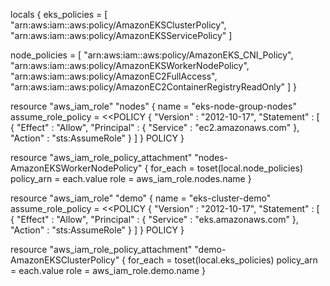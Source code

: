 locals {
  eks_policies = [
    "arn:aws:iam::aws:policy/AmazonEKSClusterPolicy",
    "arn:aws:iam::aws:policy/AmazonEKSServicePolicy"
  ]

  node_policies = [
    "arn:aws:iam::aws:policy/AmazonEKS_CNI_Policy",
    "arn:aws:iam::aws:policy/AmazonEKSWorkerNodePolicy",
    "arn:aws:iam::aws:policy/AmazonEC2FullAccess",
    "arn:aws:iam::aws:policy/AmazonEC2ContainerRegistryReadOnly"
  ]
}

resource "aws_iam_role" "nodes" {
  name               = "eks-node-group-nodes"
  assume_role_policy = <<POLICY
{
  "Version" : "2012-10-17",
  "Statement" : [
    {
      "Effect" : "Allow",
      "Principal" : {
        "Service" : "ec2.amazonaws.com"
      },
      "Action" : "sts:AssumeRole"
    }
  ]
}
POLICY
}

resource "aws_iam_role_policy_attachment" "nodes-AmazonEKSWorkerNodePolicy" {
  for_each   = toset(local.node_policies)
  policy_arn = each.value
  role       = aws_iam_role.nodes.name
}

resource "aws_iam_role" "demo" {
  name               = "eks-cluster-demo"
  assume_role_policy = <<POLICY
{
  "Version" : "2012-10-17",
  "Statement" : [
    {
      "Effect" : "Allow",
      "Principal" : {
        "Service" : "eks.amazonaws.com"
      },
      "Action" : "sts:AssumeRole"
    }
  ]
}
POLICY
}

resource "aws_iam_role_policy_attachment" "demo-AmazonEKSClusterPolicy" {
  for_each   = toset(local.eks_policies)
  policy_arn = each.value
  role       = aws_iam_role.demo.name
}
